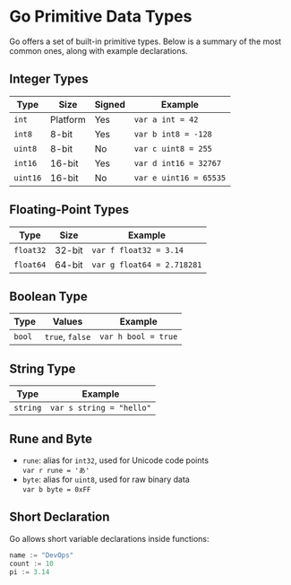 # Go Primitive Data Types
Go offers a set of built-in primitive types. Below is a summary of the most common ones, along with example declarations.

## Integer Types
| Type     | Size     | Signed | Example                |
|----------|----------|--------|------------------------|
| `int`    | Platform | Yes    | `var a int = 42`       |
| `int8`   | 8-bit    | Yes    | `var b int8 = -128`    |
| `uint8`  | 8-bit    | No     | `var c uint8 = 255`    |
| `int16`  | 16-bit   | Yes    | `var d int16 = 32767`  |
| `uint16` | 16-bit   | No     | `var e uint16 = 65535` |


## Floating-Point Types
| Type     | Size   | Example                    |
|----------|--------|----------------------------|
| `float32`| 32-bit | `var f float32 = 3.14`     |
| `float64`| 64-bit | `var g float64 = 2.718281` |


## Boolean Type
| Type    | Values       | Example            |
|---------|--------------|--------------------|
| `bool`  | `true`, `false` | `var h bool = true` |


## String Type
| Type     | Example                   |
|----------|---------------------------|
| `string` | `var s string = "hello"`  |


## Rune and Byte
- `rune`: alias for `int32`, used for Unicode code points  
  `var r rune = 'あ'`
- `byte`: alias for `uint8`, used for raw binary data  
  `var b byte = 0xFF`


## Short Declaration
Go allows short variable declarations inside functions:

```go
name := "DevOps"
count := 10
pi := 3.14
```
